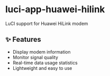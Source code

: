# luci-app-huawei-hilink
LuCI support for Huawei HiLink modem

## ✨ Features
- Display modem information
- Monitor signal quality
- Real-time data usage statistics
- Lightweight and easy to use

